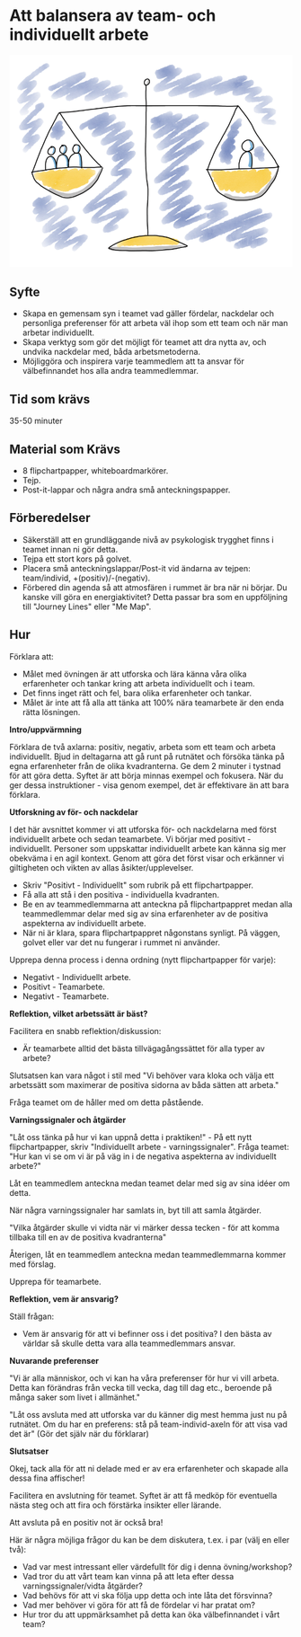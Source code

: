 # Att balansera av team- och individuellt arbete
<img src="images/balance-team-individual.png" >

## Syfte
* Skapa en gemensam syn i teamet vad gäller fördelar, nackdelar och personliga preferenser för att arbeta väl ihop som ett team och när man arbetar individuellt.
* Skapa verktyg som gör det möjligt för teamet att dra nytta av, och undvika nackdelar med, båda arbetsmetoderna.
* Möjliggöra och inspirera varje teammedlem att ta ansvar för välbefinnandet hos alla andra teammedlemmar.

## Tid som krävs
35-50 minuter

## Material som Krävs
* 8 flipchartpapper, whiteboardmarkörer.
* Tejp.
* Post-it-lappar och några andra små anteckningspapper.

## Förberedelser
* Säkerställ att en grundläggande nivå av psykologisk trygghet finns i teamet innan ni gör detta.
* Tejpa ett stort kors på golvet.
* Placera små anteckningslappar/Post-it vid ändarna av tejpen: team/individ, +(positiv)/-(negativ).
* Förbered din agenda så att atmosfären i rummet är bra när ni börjar. Du kanske vill göra en energiaktivitet? Detta passar bra som en uppföljning till "Journey Lines" eller "Me Map".

## Hur
Förklara att:

* Målet med övningen är att utforska och lära känna våra olika erfarenheter och tankar kring att arbeta individuellt och i team.
* Det finns inget rätt och fel, bara olika erfarenheter och tankar.
* Målet är inte att få alla att tänka att 100% nära teamarbete är den enda rätta lösningen.

**Intro/uppvärmning**

Förklara de två axlarna: positiv, negativ, arbeta som ett team och arbeta individuellt.
Bjud in deltagarna att gå runt på rutnätet och försöka tänka på egna erfarenheter från de olika kvadranterna. Ge dem 2 minuter i tystnad för att göra detta. Syftet är att börja minnas exempel och fokusera. När du ger dessa instruktioner - visa genom exempel, det är effektivare än att bara förklara.

**Utforskning av för- och nackdelar**

I det här avsnittet kommer vi att utforska för- och nackdelarna med först individuellt arbete och sedan teamarbete. Vi börjar med positivt - individuellt. Personer som uppskattar individuellt arbete kan känna sig mer obekväma i en agil kontext. Genom att göra det först visar och erkänner vi giltigheten och vikten av allas åsikter/upplevelser.

* Skriv "Positivt - Individuellt" som rubrik på ett flipchartpapper.
* Få alla att stå i den positiva - individuella kvadranten.
* Be en av teammedlemmarna att anteckna på flipchartpappret medan alla teammedlemmar delar med sig av sina erfarenheter av de positiva aspekterna av individuellt arbete.
* När ni är klara, spara flipchartpappret någonstans synligt. På väggen, golvet eller var det nu fungerar i rummet ni använder.

Upprepa denna process i denna ordning (nytt flipchartpapper för varje):

* Negativt - Individuellt arbete.
* Positivt - Teamarbete.
* Negativt - Teamarbete.

**Reflektion, vilket arbetssätt är bäst?**

Facilitera en snabb reflektion/diskussion:

* Är teamarbete alltid det bästa tillvägagångssättet för alla typer av arbete?

Slutsatsen kan vara något i stil med "Vi behöver vara kloka och välja ett arbetssätt som maximerar de positiva sidorna av båda sätten att arbeta."

Fråga teamet om de håller med om detta påstående.

**Varningssignaler och åtgärder**

"Låt oss tänka på hur vi kan uppnå detta i praktiken!" - På ett nytt flipchartpapper, skriv "Individuellt arbete - varningssignaler". Fråga teamet: "Hur kan vi se om vi är på väg in i de negativa aspekterna av individuellt arbete?"

Låt en teammedlem anteckna medan teamet delar med sig av sina idéer om detta.

När några varningssignaler har samlats in, byt till att samla åtgärder.

"Vilka åtgärder skulle vi vidta när vi märker dessa tecken - för att komma tillbaka till en av de positiva kvadranterna"

Återigen, låt en teammedlem anteckna medan teammedlemmarna kommer med förslag.

Upprepa för teamarbete.

**Reflektion, vem är ansvarig?**

Ställ frågan:

* Vem är ansvarig för att vi befinner oss i det positiva?
I den bästa av världar så skulle detta vara alla teammedlemmars ansvar.

**Nuvarande preferenser**

"Vi är alla människor, och vi kan ha våra preferenser för hur vi vill arbeta. Detta kan förändras från vecka till vecka, dag till dag etc., beroende på många saker som livet i allmänhet."

"Låt oss avsluta med att utforska var du känner dig mest hemma just nu på rutnätet. Om du har en preferens: stå på team-individ-axeln för att visa vad det är" (Gör det själv när du förklarar)

**Slutsatser**

Okej, tack alla för att ni delade med er av era erfarenheter och skapade alla dessa fina affischer!

Facilitera en avslutning för teamet. Syftet är att få medköp för eventuella nästa steg och att fira och förstärka insikter eller lärande.

Att avsluta på en positiv not är också bra!

Här är några möjliga frågor du kan be dem diskutera, t.ex. i par (välj en eller två):

* Vad var mest intressant eller värdefullt för dig i denna övning/workshop?
* Vad tror du att vårt team kan vinna på att leta efter dessa varningssignaler/vidta åtgärder?
* Vad behövs för att vi ska följa upp detta och inte låta det försvinna?
* Vad mer behöver vi göra för att få de fördelar vi har pratat om?
* Hur tror du att uppmärksamhet på detta kan öka välbefinnandet i vårt team?
